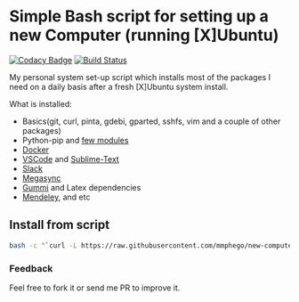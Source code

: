 # Simple Bash script for setting up a new Computer (running [X]Ubuntu)
[![Codacy Badge](https://api.codacy.com/project/badge/Grade/43713e0b78f547e8912ff05c9350cffb)](https://app.codacy.com/app/mmphego/xubuntu-pkg-installer?utm_source=github.com&utm_medium=referral&utm_content=mmphego/xubuntu-pkg-installer&utm_campaign=Badge_Grade_Dashboard)
[![Build Status](https://travis-ci.com/mmphego/new-computer.svg?branch=master)](https://travis-ci.com/mmphego/new-computer)

My personal system set-up script which installs most of the packages I need on a daily basis after a fresh [X]Ubuntu system install.

What is installed:
-  Basics(git, curl, pinta, gdebi, gparted, sshfs, vim and a couple of other packages)
-  Python-pip and [few modules](pip-requirements.txt)
-  [Docker](https://www.docker.com/)
-  [VSCode](https://code.visualstudio.com) and [Sublime-Text](www.sublimetext.com/3)
-  [Slack](https://slack.com)
-  [Megasync](https://mega.nz)
-  [Gummi](https://github.com/alexandervdm/gummis) and Latex dependencies
-  [Mendeley](https://www.mendeley.com), and etc

## Install from script

```bash
bash -c "`curl -L https://raw.githubusercontent.com/mmphego/new-computer/master/installer.sh`"
```

### Feedback

Feel free to fork it or send me PR to improve it.